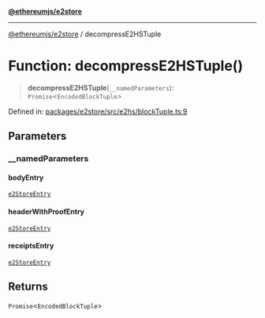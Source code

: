 [**@ethereumjs/e2store**](../README.md)

***

[@ethereumjs/e2store](../README.md) / decompressE2HSTuple

# Function: decompressE2HSTuple()

> **decompressE2HSTuple**(`__namedParameters`): `Promise`\<`EncodedBlockTuple`\>

Defined in: [packages/e2store/src/e2hs/blockTuple.ts:9](https://github.com/ethereumjs/ethereumjs-monorepo/blob/master/packages/e2store/src/e2hs/blockTuple.ts#L9)

## Parameters

### \_\_namedParameters

#### bodyEntry

[`e2StoreEntry`](../type-aliases/e2StoreEntry.md)

#### headerWithProofEntry

[`e2StoreEntry`](../type-aliases/e2StoreEntry.md)

#### receiptsEntry

[`e2StoreEntry`](../type-aliases/e2StoreEntry.md)

## Returns

`Promise`\<`EncodedBlockTuple`\>
